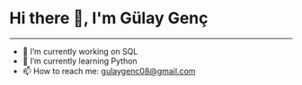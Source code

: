 # Hi there 👋, I'm Gülay Genç
---
- 🔭 I’m currently working on SQL
- 🌱 I’m currently learning Python
- 📫 How to reach me: gulaygenc08@gmail.com
<!--
**gulaygenc/gulaygenc** is a ✨ _special_ ✨ repository because its `README.md` (this file) appears on your GitHub profile.

Here are some ideas to get you started:

- 🔭 I’m currently working on ...
- 🌱 I’m currently learning ...
- 👯 I’m looking to collaborate on ...
- 🤔 I’m looking for help with ...
- 💬 Ask me about ...
- 📫 How to reach me: ...
- 😄 Pronouns: ...
- ⚡ Fun fact: ...
-->
